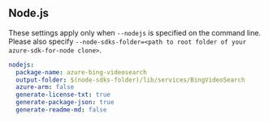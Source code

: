 ## Node.js

These settings apply only when `--nodejs` is specified on the command line.
Please also specify `--node-sdks-folder=<path to root folder of your azure-sdk-for-node clone>`.

``` yaml $(nodejs)
nodejs:
  package-name: azure-bing-videosearch
  output-folder: $(node-sdks-folder)/lib/services/BingVideoSearch
  azure-arm: false
  generate-license-txt: true
  generate-package-json: true
  generate-readme-md: false
```
